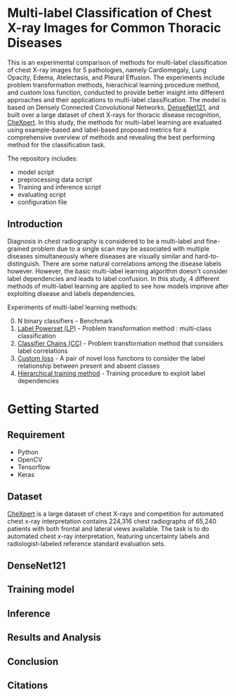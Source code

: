 # Multi-label Classification of Chest X-ray Images for Common Thoracic Diseases
This is an experimental comparison of methods for multi-label classification of chest X-ray images for 5 pathologies, namely Cardiomegaly, Lung Opacity, Edema, Atelectasis, and Pleural Effusion. The experiments include problem transformation methods, hierachical learning procedure method, and custom loss function, conducted to provide better insight into different approaches and their applications to multi-label classification. The model is based on Densely Connected Convolutional Networks, [DenseNet121](https://arxiv.org/abs/1608.06993), and built over a large dataset of chest X-rays for thoracic disease recognition, [CheXpert](https://stanfordmlgroup.github.io/competitions/chexpert/). In this study, the methods for multi-label learning are evaluated using example-based and label-based proposed metrics for a comprehensive overview of methods and revealing the best performing method for the classification task.

The repository includes:
- model script
- preprocessing data script
- Training and inference script
- evaluating script
- configuration file

## Introduction
Diagnosis in chest radiography is considered to be a multi-label and fine-grained problem due to a single scan may be associated with multiple diseases simultaneously where diseases are visually similar and hard-to-distinguish. There are some natural correlations among the disease labels however. However, the basic multi-label learning algorithm doesn't consider label dependencies and leads to label confusion. In this study, 4 different methods of multi-label learning are applied to see how models improve after exploiting disease and labels dependencies.

Experiments of multi-label learning methods:

0. N binary classifiers - Benchmark 
1. [Label Powerset (LP)](https://www.researchgate.net/publication/263813673_A_Review_On_Multi-Label_Learning_Algorithms) - Problem transformation method : multi-class classification
2. [Classifier Chains (CC)](https://www.researchgate.net/publication/263813673_A_Review_On_Multi-Label_Learning_Algorithms) - Problem transformation method that considers label correlations
3. [Custom loss](https://link.springer.com/article/10.1007%2Fs11042-019-08260-2) - A pair of novel loss functions to consider the label relationship between present and absent classes
4. [Hierarchical training method](https://arxiv.org/abs/1911.06475) - Training procedure to exploit label dependencies

# Getting Started
## Requirement
- Python 
- OpenCV 
- Tensorflow 
- Keras 

## Dataset

[CheXpert](https://stanfordmlgroup.github.io/competitions/chexpert/) is a large dataset of chest X-rays and competition for automated chest x-ray interpretation contains 224,316 chest radiographs of 65,240 patients with both frontal and lateral views available. The task is to do automated chest x-ray interpretation, featuring uncertainty labels and radiologist-labeled reference standard evaluation sets.

## DenseNet121

## Training model

## Inference

## Results and Analysis

## Conclusion

## Citations
